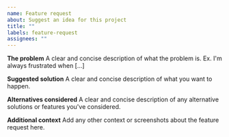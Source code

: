 ```yaml
---
name: Feature request
about: Suggest an idea for this project
title: ""
labels: feature-request
assignees: ""
---
```


**The problem**
A clear and concise description of what the problem is. Ex. I'm always frustrated when [...]

**Suggested solution**
A clear and concise description of what you want to happen.

**Alternatives considered**
A clear and concise description of any alternative solutions or features you've considered.

**Additional context**
Add any other context or screenshots about the feature request here.
